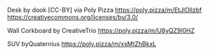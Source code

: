 Desk by dook [CC-BY] via Poly Pizza
https://poly.pizza/m/EtJlOllzbf
https://creativecommons.org/licenses/by/3.0/

Wall Corkboard by CreativeTrio 
https://poly.pizza/m/U8yQZ9l0HZ

SUV byQuaternius
https://poly.pizza/m/xsMtZhBkxL
